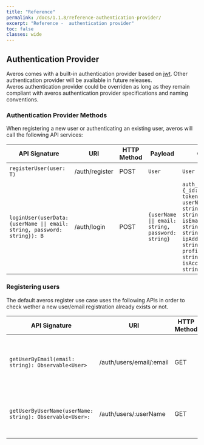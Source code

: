 ```yaml
---
title: "Reference"
permalink: /docs/1.1.8/reference-authentication-provider/
excerpt: "Reference -  authentication provider"
toc: false
classes: wide
---
```


## **Authentication Provider**

Averos comes with a built-in authentication provider based on [jwt](https://jwt.io "JSON Web Token"). Other authentication provider will be available in future releases. <br/>
Averos authentication provider could be overriden as long as they remain compliant with averos authentication provider specifications and naming conventions.

### **Authentication Provider Methods**

When registering a new user or authenticating an existing user, averos will call the following API services:

 | **API Signature** | **URI** |  **HTTP Method** | **Payload** | **Output** | **API Description** |
| ------------ | ------------ | ------------ | ------------ | ------------ |------------ |
| `registerUser(user: T)` | /auth/register | POST | `User` | `User` | Registers a new user |
| `loginUser(userData: {userName \|\| email: string, password: string}): B` | /auth/login | POST | `{userName \|\| email: string, password: string}` | `auth_token: {_id: string, token: string, userName: string, email: string, isEmailVerified: string, image: string, ipAddress: string, profileLanguage: string, isAccountLocked: string}}` | Attempt to perform a log in action. Returns an authorization token |

### **Registering users**

The default averos register use case uses the following APIs in order to check wether a new user/email registration already exists or not. 

| **API Signature** | **URI** |  **HTTP Method** | **Output** |  **API Description** |
| ------------ | ------------ | ------------ | ------------ | ------------ | 
| `getUserByEmail(email: string): Observable<User>` | /auth/users/email/:email | GET | `{ emailNotAvailable: true } \|\| null` | Given an email adress, check wether the user exists or not |
| `getUserByUserName(userName: string): Observable<User>:` | /auth/users/:userName | GET | `{ userNameNotAvailable: true } \|\| null` | Given a user name, check wether the user exists or not |

